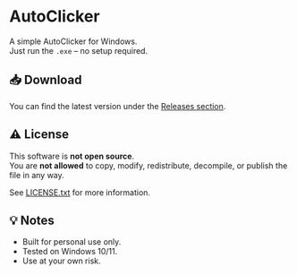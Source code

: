 # AutoClicker

A simple AutoClicker for Windows.  
Just run the `.exe` – no setup required.

## 📥 Download

You can find the latest version under the [Releases section](https://github.com/eventuellfelix/autoclicker/releases).

## ⚠️ License

This software is **not open source**.  
You are **not allowed** to copy, modify, redistribute, decompile, or publish the file in any way.

See [LICENSE.txt](LICENSE.txt) for more information.

## 💡 Notes

- Built for personal use only.
- Tested on Windows 10/11.
- Use at your own risk.
